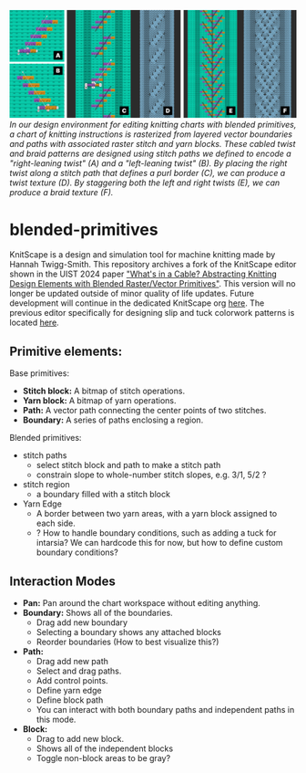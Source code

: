 ![](/assets/twistBraid.png) _In our design environment for editing knitting
charts with blended primitives, a chart of knitting instructions is rasterized
from layered vector boundaries and paths with associated raster stitch and yarn
blocks. These cabled twist and braid patterns are designed using stitch paths we
defined to encode a "right-leaning twist" (A) and a "left-leaning twist" (B). By
placing the right twist along a stitch path that defines a purl border (C), we
can produce a twist texture (D). By staggering both the left and right twists
(E), we can produce a braid texture (F)._

# blended-primitives

KnitScape is a design and simulation tool for machine knitting made by Hannah
Twigg-Smith. This repository archives a fork of the KnitScape editor shown in
the UIST 2024 paper
["What's in a Cable? Abstracting Knitting Design Elements with Blended Raster/Vector Primitives"](https://dl.acm.org/doi/10.1145/3654777.3676351).
This version will no longer be updated outside of minor quality of life updates.
Future development will continue in the dedicated KnitScape org
[here](https://github.com/knitscape/knitscape). The previous editor specifically
for designing slip and tuck colorwork patterns is located
[here](https://github.com/machineagency/knitscape-2024).

<!-- ## priority fixes

- [ ] undo is currently bugged
- [ ] sim topology resets on zoom/flip
- [ ] removing a yarn from the yarn palette is bugged
- polygon fill scanline is sometimes slightly off?
- simulation/yarn view
  - shouldn't regenerate yarn topology/cancel relaxation on zoom or when yarn
    colors are changed
  - edge node layout is not correct
  - currently not drawing the last few segments in a yarn.
  - add yarn entry and exit points to indicate where they start and end -->

## Primitive elements:

Base primitives:

- **Stitch block:** A bitmap of stitch operations.
- **Yarn block:** A bitmap of yarn operations.
- **Path:** A vector path connecting the center points of two stitches.
- **Boundary:** A series of paths enclosing a region.

Blended primitives:

- stitch paths
  - select stitch block and path to make a stitch path
  - constrain slope to whole-number stitch slopes, e.g. 3/1, 5/2 ?
- stitch region
  - a boundary filled with a stitch block
- Yarn Edge
  - A border between two yarn areas, with a yarn block assigned to each side.
  - ? How to handle boundary conditions, such as adding a tuck for intarsia? We
    can hardcode this for now, but how to define custom boundary conditions?

## Interaction Modes

- **Pan:** Pan around the chart workspace without editing anything.
- **Boundary:** Shows all of the boundaries.
  - Drag add new boundary
  - Selecting a boundary shows any attached blocks
  - Reorder boundaries (How to best visualize this?)
- **Path:**
  - Drag add new path
  - Select and drag paths.
  - Add control points.
  - Define yarn edge
  - Define block path
  - You can interact with both boundary paths and independent paths in this
    mode.
- **Block:**
  - Drag to add new block.
  - Shows all of the independent blocks
  - Toggle non-block areas to be gray?
